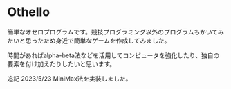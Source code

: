 # Othello
簡単なオセロプログラムです。競技プログラミング以外のプログラムもかいてみたいと思ったため身近で簡単なゲームを作成してみました。

時間があればalpha-beta法などを活用してコンピュータを強化したり、独自の要素を付け加えたりしたいと思います。

追記
2023/5/23 MiniMax法を実装しました。
